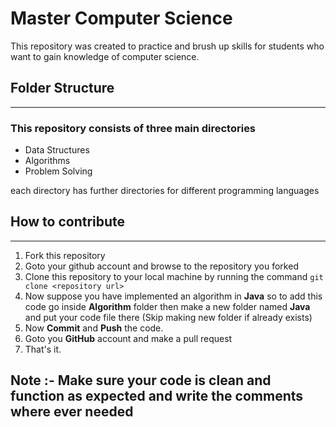 # Master Computer Science

This repository was created to practice and brush up skills for students who want to gain knowledge of computer science.

## Folder Structure

---

### This repository consists of three main directories

- Data Structures
- Algorithms
- Problem Solving

each directory has further directories for different programming languages

## How to contribute

---

1. Fork this repository
2. Goto your github account and browse to the repository you forked
3. Clone this repository to your local machine by running the command ```git clone <repository url>```
4. Now suppose you have implemented an algorithm in **Java** so to add this code go inside **Algorithm** folder then make a new folder named **Java** and put your code file there (Skip making new folder if already exists)
5. Now **Commit** and **Push** the code.
6. Goto you **GitHub** account and make a pull request
7. That's it.

## **Note** :- Make sure your code is clean and function as expected and write the comments where ever needed
